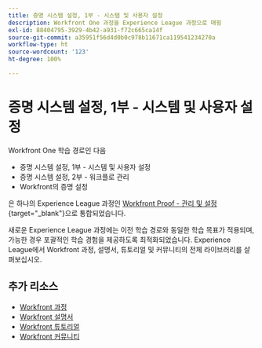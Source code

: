 ```yaml
---
title: 증명 시스템 설정, 1부 - 시스템 및 사용자 설정
description: Workfront One 과정을 Experience League 과정으로 매핑
exl-id: 88404795-3929-4b42-a931-f72c665ca14f
source-git-commit: a35951f56d4d0b0c978b11671ca119541234270a
workflow-type: ht
source-wordcount: '123'
ht-degree: 100%

---
```


# 증명 시스템 설정, 1부 - 시스템 및 사용자 설정

Workfront One 학습 경로인 다음

* 증명 시스템 설정, 1부 - 시스템 및 사용자 설정
* 증명 시스템 설정, 2부 - 워크플로 관리
* Workfront의 증명 설정

은 하나의 Experience League 과정인 [Workfront Proof - 관리 및 설정](https://experienceleague.adobe.com/?recommended=Workfront-A-1-2022.3.proof){target="_blank"}으로 통합되었습니다.

새로운 Experience League 과정에는 이전 학습 경로와 동일한 학습 목표가 적용되며, 가능한 경우 포괄적인 학습 경험을 제공하도록 최적화되었습니다.  Experience League에서 Workfront 과정, 설명서, 튜토리얼 및 커뮤니티의 전체 라이브러리를 살펴보십시오.

## 추가 리소스

* [Workfront 과정](https://experienceleague.adobe.com/?lang=en&amp;Solution=Workfront#courses)
* [Workfront 설명서](https://experienceleague.adobe.com/docs/workfront.html)
* [Workfront 튜토리얼](https://experienceleague.adobe.com/docs/workfront-learn/tutorials-workfront/home.html)
* [Workfront 커뮤니티](https://experienceleaguecommunities.adobe.com/t5/workfront/ct-p/workfront)
